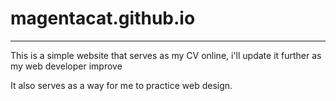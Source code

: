 # magentacat.github.io
-----
This is a simple website that serves as my CV online, i'll update it further as my web developer improve

It also serves as a way for me to practice web design.
